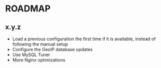 # ROADMAP

## x.y.z

 * Load a previous configuration the first time if it is available, instead of following the manual setup
 * Configure the GeoIP database updates
 * Use MySQL Tuner
 * More Nginx optimizations

